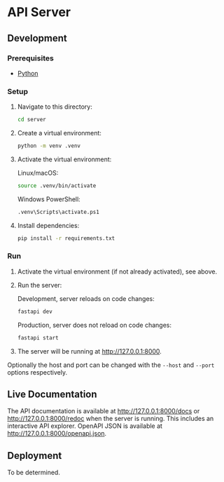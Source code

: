 # API Server

## Development

### Prerequisites

- [Python](https://www.python.org/downloads/)

### Setup

1. Navigate to this directory:
   ```sh
   cd server
   ```
1. Create a virtual environment:
   ```sh
   python -m venv .venv
   ```
1. Activate the virtual environment:

   Linux/macOS:

   ```sh
   source .venv/bin/activate
   ```

   Windows PowerShell:

   ```cmd
   .venv\Scripts\activate.ps1
   ```

1. Install dependencies:
   ```sh
   pip install -r requirements.txt
   ```

### Run

1. Activate the virtual environment (if not already activated), see above.

1. Run the server:

   Development, server reloads on code changes:

   ```sh
   fastapi dev
   ```

   Production, server does not reload on code changes:

   ```sh
   fastapi start
   ```

1. The server will be running at http://127.0.0.1:8000.

Optionally the host and port can be changed with the `--host` and `--port` options respectively.

## Live Documentation

The API documentation is available at http://127.0.0.1:8000/docs or http://127.0.0.1:8000/redoc when the server is running. This includes an interactive API explorer. OpenAPI JSON is available at http://127.0.0.1:8000/openapi.json.

## Deployment

To be determined.
